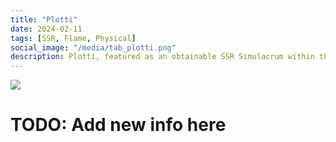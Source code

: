 ```yaml
---
title: "Plotti"
date: 2024-02-11
tags: [SSR, Flame, Physical]
social_image: "/media/tab_plotti.png"
description: Plotti, featured as an obtainable SSR Simulacrum within the simulacrum system, associated with the weapon EP-7000 Skyfire
---
```


![](https://telegra.ph/file/49d1d72b26fafbb2700cd.png)

# TODO: Add new info here
